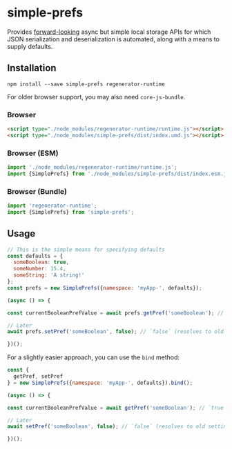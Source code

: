 # simple-prefs

Provides [forward-looking](https://github.com/domenic/async-local-storage)
async but simple local storage APIs for which JSON serialization and
deserialization is automated, along with a means to supply defaults.

## Installation

```shell
npm install --save simple-prefs regenerator-runtime
```

For older browser support, you may also need `core-js-bundle`.

### Browser

```html
<script type="./node_modules/regenerator-runtime/runtime.js"></script>
<script type="./node_modules/simple-prefs/dist/index.umd.js"></script>
```

### Browser (ESM)

```js
import './node_modules/regenerator-runtime/runtime.js';
import {SimplePrefs} from './node_modules/simple-prefs/dist/index.esm.js';
```

### Browser (Bundle)

```js
import 'regenerator-runtime';
import {SimplePrefs} from 'simple-prefs';
```

## Usage

```js
// This is the simple means for specifying defaults
const defaults = {
  someBoolean: true,
  someNumber: 15.4,
  someString: 'A string!'
};
const prefs = new SimplePrefs({namespace: 'myApp-', defaults});

(async () => {

const currentBooleanPrefValue = await prefs.getPref('someBoolean'); // `true`

// Later
await prefs.setPref('someBoolean', false); // `false` (resolves to old setting)

})();
```

For a slightly easier approach, you can use the `bind` method:

```js
const {
  getPref, setPref
} = new SimplePrefs({namespace: 'myApp-', defaults}).bind();

(async () => {

const currentBooleanPrefValue = await getPref('someBoolean'); // `true`

// Later
await setPref('someBoolean', false); // `false` (resolves to old setting)

})();
```
